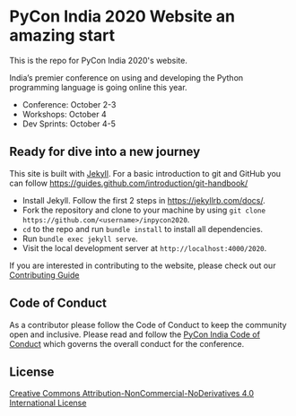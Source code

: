 # PyCon India 2020 Website an amazing start

This is the repo for PyCon India 2020's website.

India’s premier conference on using and developing the Python programming language
is going online this year.

- Conference: October 2-3
- Workshops: October 4
- Dev Sprints: October 4-5

## Ready for dive into a new journey

This site is built with [Jekyll](https://jekyllrb.com/). For a basic introduction to git and GitHub you can follow https://guides.github.com/introduction/git-handbook/

* Install Jekyll. Follow the first 2 steps in https://jekyllrb.com/docs/.
* Fork the repository and clone to your machine by using `git clone https://github.com/<username>/inpycon2020`.
* `cd` to the repo and run `bundle install` to install all dependencies.
* Run `bundle exec jekyll serve`.
* Visit the local development server at `http://localhost:4000/2020`.

If you are interested in contributing to the website, please check out our [Contributing Guide](CONTRIBUTING.md)

## Code of Conduct

As a contributor please follow the Code of Conduct to keep the
community open and inclusive. Please read and follow the
[PyCon India Code of Conduct](https://in.pycon.org/2020/coc/) which governs
the overall conduct for the conference.

## License
[Creative Commons Attribution-NonCommercial-NoDerivatives 4.0 International License](LICENSE.md)
